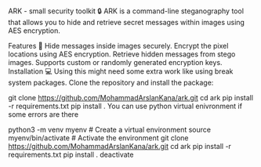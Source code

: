 ARK - small security toolkit 🔒
ARK is a command-line steganography tool that allows you to hide and retrieve secret messages within images using AES encryption.

Features 🚀
Hide messages inside images securely.
Encrypt the pixel locations using AES encryption.
Retrieve hidden messages from stego images.
Supports custom or randomly generated encryption keys.
Installation 💻
Using this might need some extra work like using break system packages. Clone the repository and install the package:

git clone https://github.com/MohammadArslanKana/ark.git
cd ark
pip install -r requirements.txt 
pip install . 
You can use python virtual enivronment if some errors are there

python3 -m venv myenv  # Create a virtual environment
source myenv/bin/activate  # Activate the environment
git clone https://github.com/MohammadArslanKana/ark.git
cd ark 
pip install -r requirements.txt
pip install .
deactivate 
